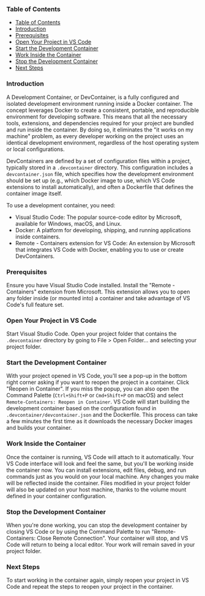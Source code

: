 ### Table of Contents
- [Table of Contents](#table-of-contents)
- [Introduction](#introduction)
- [Prerequisites](#prerequisites)
- [Open Your Project in VS Code](#open-your-project-in-vs-code)
- [Start the Development Container](#start-the-development-container)
- [Work Inside the Container](#work-inside-the-container)
- [Stop the Development Container](#stop-the-development-container)
- [Next Steps](#next-steps)

### Introduction

A Development Container, or DevContainer, is a fully configured and isolated development environment running inside a Docker container. The concept leverages Docker to create a consistent, portable, and reproducible environment for developing software. This means that all the necessary tools, extensions, and dependencies required for your project are bundled and run inside the container. By doing so, it eliminates the "it works on my machine" problem, as every developer working on the project uses an identical development environment, regardless of the host operating system or local configurations.

DevContainers are defined by a set of configuration files within a project, typically stored in a `.devcontainer` directory. This configuration includes a `devcontainer.json` file, which specifies how the development environment should be set up (e.g., which Docker image to use, which VS Code extensions to install automatically), and often a Dockerfile that defines the container image itself.

To use a development container, you need:

- Visual Studio Code: The popular source-code editor by Microsoft, available for Windows, macOS, and Linux.
- Docker: A platform for developing, shipping, and running applications inside containers.
- Remote - Containers extension for VS Code: An extension by Microsoft that integrates VS Code with Docker, enabling you to use or create DevContainers.

### Prerequisites

Ensure you have Visual Studio Code installed.
Install the "Remote - Containers" extension from Microsoft. This extension allows you to open any folder inside (or mounted into) a container and take advantage of VS Code's full feature set.

### Open Your Project in VS Code

Start Visual Studio Code.
Open your project folder that contains the `.devcontainer` directory by going to File > Open Folder... and selecting your project folder.

### Start the Development Container

With your project opened in VS Code, you'll see a pop-up in the bottom right corner asking if you want to reopen the project in a container. Click "Reopen in Container". If you miss the popup, you can also open the Command Palette (`Ctrl+Shift+P` or `Cmd+Shift+P` on macOS) and select `Remote-Containers: Reopen in Container`.
VS Code will start building the development container based on the configuration found in `.devcontainer/devcontainer.json` and the Dockerfile. This process can take a few minutes the first time as it downloads the necessary Docker images and builds your container.

### Work Inside the Container

Once the container is running, VS Code will attach to it automatically. Your VS Code interface will look and feel the same, but you'll be working inside the container now. You can install extensions, edit files, debug, and run commands just as you would on your local machine.
Any changes you make will be reflected inside the container. Files modified in your project folder will also be updated on your host machine, thanks to the volume mount defined in your container configuration.

### Stop the Development Container

When you're done working, you can stop the development container by closing VS Code or by using the Command Palette to run "Remote-Containers: Close Remote Connection".
Your container will stop, and VS Code will return to being a local editor. Your work will remain saved in your project folder.

### Next Steps

To start working in the container again, simply reopen your project in VS Code and repeat the steps to reopen your project in the container.

